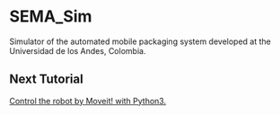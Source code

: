 # SEMA_Sim
Simulator of the automated mobile packaging system developed at the Universidad de los Andes, Colombia.

## Next Tutorial

[Control the robot by Moveit! with Python3.](https://github.com/MonkyDCristian/SEMA_Sim/blob/main/documentation/moveit.md)
